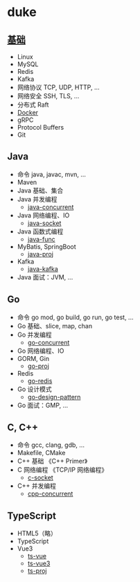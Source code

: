 # duke

## [基础](https://161043261.github.io/)

- Linux
- MySQL
- Redis
- Kafka
- 网络协议 TCP, UDP, HTTP, ...
- 网络安全 SSH, TLS, ...
- 分布式 Raft
- [Docker](./docker/)
- gRPC
- Protocol Buffers
- Git

## Java

- 命令 java, javac, mvn, ...
- Maven
- Java 基础、集合
- Java 并发编程
  - [java-concurrent](./java-concurrent/)
- Java 网络编程、IO
  - [java-socket](./java-socket/)
- Java 函数式编程
  - [java-func](./java-func/)
- MyBatis, SpringBoot
  - [java-proj](./java-proj/)
- Kafka
  - [java-kafka](./java-kafka/)
- Java 面试：JVM, ...

## Go

- 命令 go mod, go build, go run, go test, ...
- Go 基础、slice, map, chan
- Go 并发编程
  - [go-concurrent](./go-concurrent/)
- Go 网络编程、IO
- GORM, Gin
  - [go-proj](./go-proj/)
- Redis
  - [go-redis](./go-redis/)
- Go 设计模式
  - [go-design-pattern](./go-design-pattern/)
- Go 面试：GMP, ...

## C, C++

- 命令 gcc, clang, gdb, ...
- Makefile, CMake
- C++ 基础 《C++ Primer》
- C 网络编程 《TCP/IP 网络编程》
  - [c-socket](./c-socket/)
- C++ 并发编程
  - [cpp-concurrent](./cpp-concurrent/)

## TypeScript

- HTML5（略）
- TypeScript
- Vue3
  - [ts-vue](./ts-vue/)
  - [ts-vue3](./ts-vue3/)
  - [ts-proj](./ts-proj/)
